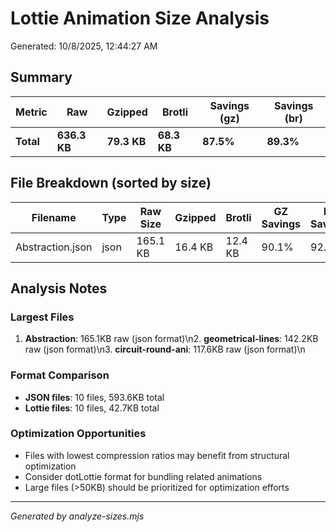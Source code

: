 # Lottie Animation Size Analysis

Generated: 10/8/2025, 12:44:27 AM

## Summary

| Metric | Raw | Gzipped | Brotli | Savings (gz) | Savings (br) |
|--------|-----|---------|--------|--------------|--------------|
| **Total** | **636.3 KB** | **79.3 KB** | **68.3 KB** | **87.5%** | **89.3%** |

## File Breakdown (sorted by size)

| Filename | Type | Raw Size | Gzipped | Brotli | GZ Savings | BR Savings |
|----------|------|----------|---------|--------|------------|------------|
| Abstraction.json | json | 165.1 KB | 16.4 KB | 12.4 KB | 90.1% | 92.5% |\n| geometrical-lines.json | json | 142.2 KB | 4.8 KB | 2.4 KB | 96.6% | 98.3% |\n| circuit-round-ani.json | json | 117.6 KB | 3.9 KB | 2.3 KB | 96.7% | 98.1% |\n| circular-dots.json | json | 51.8 KB | 2.9 KB | 2.2 KB | 94.4% | 95.7% |\n| Impossible-Hexagon-black.json | json | 33.4 KB | 1.4 KB | 1.0 KB | 95.9% | 97.0% |\n| Planet-Logo.json | json | 26.2 KB | 3.1 KB | 2.5 KB | 88.3% | 90.3% |\n| Sacred-Geometry.json | json | 20.8 KB | 1.7 KB | 1.4 KB | 92.0% | 93.2% |\n| Abstraction.lottie | lottie | 17.3 KB | 17.2 KB | 17.2 KB | 0.4% | 0.5% |\n| planet-ring.json | json | 17.2 KB | 1.5 KB | 1.3 KB | 91.3% | 92.7% |\n| transparent-diamond-dark.json | json | 10.9 KB | 0.9 KB | 0.7 KB | 92.0% | 93.3% |\n| Morphing-Particle-Loader.json | json | 8.3 KB | 1.2 KB | 1.0 KB | 86.1% | 88.4% |\n| geometrical-lines.lottie | lottie | 5.7 KB | 5.3 KB | 5.2 KB | 6.6% | 8.3% |\n| circuit-round-ani.lottie | lottie | 3.8 KB | 3.7 KB | 3.7 KB | 2.4% | 3.9% |\n| Planet-Logo.lottie | lottie | 3.7 KB | 3.6 KB | 3.6 KB | 1.9% | 3.3% |\n| circular-dots.lottie | lottie | 3.4 KB | 3.4 KB | 3.3 KB | 1.9% | 3.6% |\n| Sacred-Geometry.lottie | lottie | 2.2 KB | 2.1 KB | 2.0 KB | 3.1% | 5.8% |\n| planet-ring.lottie | lottie | 2.0 KB | 1.9 KB | 1.8 KB | 3.6% | 6.0% |\n| Impossible-Hexagon-black.lottie | lottie | 1.8 KB | 1.7 KB | 1.7 KB | 4.0% | 7.1% |\n| Morphing-Particle-Loader.lottie | lottie | 1.6 KB | 1.5 KB | 1.5 KB | 4.2% | 7.4% |\n| transparent-diamond-dark.lottie | lottie | 1.3 KB | 1.2 KB | 1.2 KB | 5.5% | 7.7% |\n

## Analysis Notes

### Largest Files
1. **Abstraction**: 165.1KB raw (json format)\n2. **geometrical-lines**: 142.2KB raw (json format)\n3. **circuit-round-ani**: 117.6KB raw (json format)\n
### Format Comparison
- **JSON files**: 10 files, 593.6KB total
- **Lottie files**: 10 files, 42.7KB total

### Optimization Opportunities
- Files with lowest compression ratios may benefit from structural optimization
- Consider dotLottie format for bundling related animations
- Large files (>50KB) should be prioritized for optimization efforts

---
*Generated by analyze-sizes.mjs*
